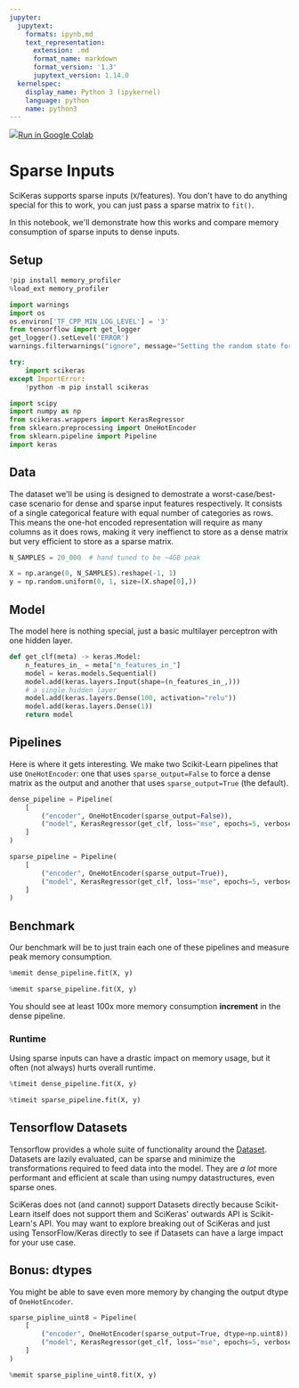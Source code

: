 ```yaml
---
jupyter:
  jupytext:
    formats: ipynb,md
    text_representation:
      extension: .md
      format_name: markdown
      format_version: '1.3'
      jupytext_version: 1.14.0
  kernelspec:
    display_name: Python 3 (ipykernel)
    language: python
    name: python3
---
```


<!-- #raw -->
<a href="https://colab.research.google.com/github/adriangb/scikeras/blob/docs-deploy/refs/heads/master/notebooks/AutoEncoders.ipynb"><img src="https://www.tensorflow.org/images/colab_logo_32px.png">Run in Google Colab</a>
<!-- #endraw -->

# Sparse Inputs


SciKeras supports sparse inputs (`X`/features).
You don't have to do anything special for this to work, you can just pass a sparse matrix to `fit()`.

In this notebook, we'll demonstrate how this works and compare memory consumption of sparse inputs to dense inputs.


## Setup

```python
!pip install memory_profiler
%load_ext memory_profiler
```

```python
import warnings
import os
os.environ['TF_CPP_MIN_LOG_LEVEL'] = '3'
from tensorflow import get_logger
get_logger().setLevel('ERROR')
warnings.filterwarnings("ignore", message="Setting the random state for TF")
```

```python
try:
    import scikeras
except ImportError:
    !python -m pip install scikeras
```

```python
import scipy
import numpy as np
from scikeras.wrappers import KerasRegressor
from sklearn.preprocessing import OneHotEncoder
from sklearn.pipeline import Pipeline
import keras
```

## Data

The dataset we'll be using is designed to demostrate a worst-case/best-case scenario for dense and sparse input features respectively.
It consists of a single categorical feature with equal number of categories as rows.
This means the one-hot encoded representation will require as many columns as it does rows, making it very ineffienct to store as a dense matrix but very efficient to store as a sparse matrix.

```python
N_SAMPLES = 20_000  # hand tuned to be ~4GB peak

X = np.arange(0, N_SAMPLES).reshape(-1, 1)
y = np.random.uniform(0, 1, size=(X.shape[0],))
```

## Model

The model here is nothing special, just a basic multilayer perceptron with one hidden layer.

```python
def get_clf(meta) -> keras.Model:
    n_features_in_ = meta["n_features_in_"]
    model = keras.models.Sequential()
    model.add(keras.layers.Input(shape=(n_features_in_,)))
    # a single hidden layer
    model.add(keras.layers.Dense(100, activation="relu"))
    model.add(keras.layers.Dense(1))
    return model
```

## Pipelines

Here is where it gets interesting.
We make two Scikit-Learn pipelines that use `OneHotEncoder`: one that uses `sparse_output=False` to force a dense matrix as the output and another that uses `sparse_output=True` (the default).

```python
dense_pipeline = Pipeline(
    [
        ("encoder", OneHotEncoder(sparse_output=False)),
        ("model", KerasRegressor(get_clf, loss="mse", epochs=5, verbose=False))
    ]
)

sparse_pipeline = Pipeline(
    [
        ("encoder", OneHotEncoder(sparse_output=True)),
        ("model", KerasRegressor(get_clf, loss="mse", epochs=5, verbose=False))
    ]
)
```

## Benchmark

Our benchmark will be to just train each one of these pipelines and measure peak memory consumption.

```python
%memit dense_pipeline.fit(X, y)
```

```python
%memit sparse_pipeline.fit(X, y)
```

You should see at least 100x more memory consumption **increment** in the dense pipeline.


### Runtime

Using sparse inputs can have a drastic impact on memory usage, but it often (not always) hurts overall runtime.

```python
%timeit dense_pipeline.fit(X, y)
```

```python
%timeit sparse_pipeline.fit(X, y)
```

## Tensorflow Datasets

Tensorflow provides a whole suite of functionality around the [Dataset].
Datasets are lazily evaluated, can be sparse and minimize the transformations required to feed data into the model.
They are _a lot_ more performant and efficient at scale than using numpy datastructures, even sparse ones.

SciKeras does not (and cannot) support Datasets directly because Scikit-Learn itself does not support them and SciKeras' outwards API is Scikit-Learn's API.
You may want to explore breaking out of SciKeras and just using TensorFlow/Keras directly to see if Datasets can have a large impact for your use case.

[Dataset]: https://www.tensorflow.org/api_docs/python/tf/data/Dataset


## Bonus: dtypes

You might be able to save even more memory by changing the output dtype of `OneHotEncoder`.

```python
sparse_pipline_uint8 = Pipeline(
    [
        ("encoder", OneHotEncoder(sparse_output=True, dtype=np.uint8)),
        ("model", KerasRegressor(get_clf, loss="mse", epochs=5, verbose=False))
    ]
)
```

```python
%memit sparse_pipline_uint8.fit(X, y)
```
